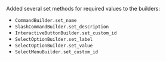 Added several set methods for required values to the builders:

* `CommandBuilder.set_name`
* `SlashCommandBuilder.set_description`
* `InteractiveButtonBuilder.set_custom_id`
* `SelectOptionBuilder.set_label`
* `SelectOptionBuilder.set_value`
* `SelectMenuBuilder.set_custom_id`
